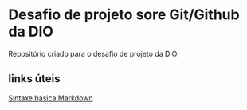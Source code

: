 # Desafio de projeto sore Git/Github da DIO
Repositório criado para o desafio de projeto da DIO.

## links úteis
[Sintaxe básica Markdown](https://www.markdownguide.org/)
